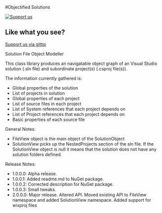 #Objectified Solutions

[![Support us][gittip-image]][gittip-url]

## Like what you see?
[Support us via gittip](https://www.gittip.com/agray/)


Solution File Object Modeller

This class library produces an navigatable object graph of an Visual Studio solution (.sln file) and subordinate project(s) (.csproj file(s)).

The information currently gathered is:

- Global properties of the solution
- List of projects in solution
- Global properties of each project
- List of source files in each project
- List of System references that each project depends on
- List of Project references that each project depends on
- Basic properties of each source file


General Notes:
- FileView object is the main object of the SolutionObject
- SolutionView picks up the NestedProjects section of the sln file. If the SolutionView object is null it means that the solution does not have any solution folders defined.


Release Notes:
- 1.0.0.0: Alpha release.
- 1.0.0.1: Added readme.md to NuGet package.
- 1.0.0.2: Corrected description for NuGet package.
- 1.0.0.3: Small tweaks.
- 2.0.0.0: Major release. Altered API. Moved existing API to FileView namespace and added SolutionView namespace. Added support for wixproj files

[gittip-image]: http://img.shields.io/gittip/agray.svg
[gittip-url]: https://www.gittip.com/agray/
